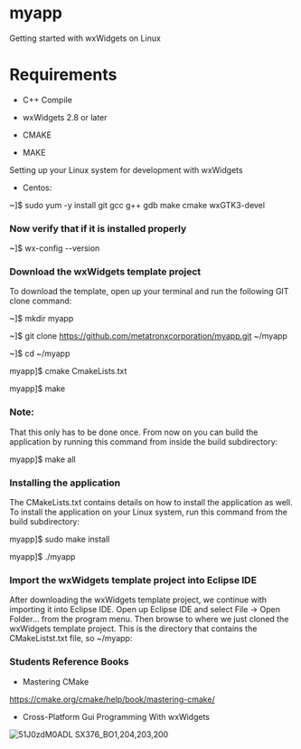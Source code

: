 # myapp

Getting started with wxWidgets on Linux

# Requirements

* C++ Compile

* wxWidgets 2.8 or later

* CMAKE

* MAKE

 Setting up your Linux system for development with wxWidgets

* Centos:

~]$ sudo yum -y install git gcc g++ gdb make cmake wxGTK3-devel

### Now verify that if it is installed properly

~]$ wx-config --version

### Download the wxWidgets template project

To download the template, open up your terminal and run the following GIT clone command:

~]$ mkdir myapp

~]$ git clone https://github.com/metatronxcorporation/myapp.git ~/myapp

~]$ cd ~/myapp

myapp]$ cmake CmakeLists.txt

myapp]$ make

### Note:

That this only has to be done once. From now on you can build the application by running this command from inside the build subdirectory:

myapp]$ make all

### Installing the application

The CMakeLists.txt contains details on how to install the application as well. To install the application on your Linux system, run this command from the build subdirectory:

myapp]$ sudo make install

myapp]$ ./myapp

### Import the wxWidgets template project into Eclipse IDE

After downloading the wxWidgets template project, we continue with importing it into Eclipse IDE. Open up Eclipse IDE and select File → Open Folder… from the program menu. Then browse to where we just cloned the wxWidgets template project. This is the directory that contains the CMakeListst.txt file, so ~/myapp:

### Students Reference Books

* Mastering CMake

https://cmake.org/cmake/help/book/mastering-cmake/

* Cross-Platform Gui Programming With wxWidgets

![51J0zdM0ADL _SX376_BO1,204,203,200_](https://user-images.githubusercontent.com/98597119/222694187-3a5c6c2f-dc60-46b7-b50c-18f08e577377.jpg)


